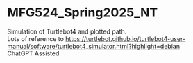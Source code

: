 # MFG524_Spring2025_NT
Simulation of Turtlebot4 and plotted path.  
Lots of reference to https://turtlebot.github.io/turtlebot4-user-manual/software/turtlebot4_simulator.html?highlight=debian  
ChatGPT Assisted
